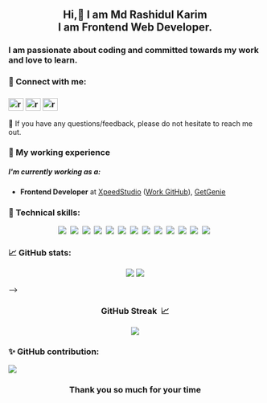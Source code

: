 <h2 align="center">Hi,👋 I am Md Rashidul Karim</br>I am Frontend Web Developer.</h2>

<!-- About me -->
<h3>I am passionate about coding and committed towards my work and love to learn.</h3>

<!-- My social media's -->
### 🤝 Connect with me:
<h3 align="left">
    <a href="https://www.linkedin.com/in/rashidul-karim" target="blank"><img align="center"
                                                                      alt="rashidul"
                                                                      height="25"
                                                                      src="https://cdn.jsdelivr.net/npm/simple-icons@3.0.1/icons/linkedin.svg"
                                                                      width="30"/></a>
    <a href="https://www.facebook.com/rkrashu/" target="blank"><img align="center"
                                                             alt="rashidul"
                                                             height="25"
                                                             src="https://cdn.jsdelivr.net/npm/simple-icons@3.0.1/icons/facebook.svg"
                                                             width="30"/></a>
    <a href="https://t.me/rkrashu" target="blank"><img align="center"
                                                                    alt="rashidul"
                                                                    height="25"
                                                                    src="https://cdn.jsdelivr.net/npm/simple-icons@3.0.1/icons/telegram.svg"
                                                                    width="30"/></a>
</h3>
<p>💬 If you have any questions/feedback, please do not hesitate to reach me out.</p>

### 🔨 My working experience
##### I'm currently working as a:
- <strong>Frontend Developer</strong> at <a href="https://xpeedstudio.com/">XpeedStudio</a> (<a href="https://github.com/rashidul-xs">Work GitHub</a>), <a href="https://getgenie.ai/">GetGenie</a>

### 🤹 Technical skills: 
<p align='center'>
  <img src='https://img.shields.io/badge/JavaScript-212121?style=for-the-badge&logo=javascript&logoColor=F7DF1E'>&nbsp;
  <img src='https://img.shields.io/badge/React-282d33?style=for-the-badge&logo=react&logoColor=61dafb'>&nbsp;
  <img src='https://img.shields.io/badge/NodeJS-026e00?style=for-the-badge&logo=javascript&logoColor=eaf5e9'>&nbsp;
  <img src='https://img.shields.io/badge/SASS-d75893?style=for-the-badge&logo=sass&logoColor=white'>&nbsp;
  <img src='https://img.shields.io/badge/HTML-E34F26?style=for-the-badge&logo=html5&logoColor=white'>&nbsp;
  <img src='https://img.shields.io/badge/CSS-1572B6?style=for-the-badge&logo=css3&logoColor=white'>&nbsp;
  <img src='https://img.shields.io/badge/TypeScript-007ACC?style=for-the-badge&logo=typescript&logoColor=white'>&nbsp;
  <img
    src='https://img.shields.io/badge/styled--components-CC6699?style=for-the-badge&logo=styled-components&logoColor=white'>&nbsp;
  <img src='https://img.shields.io/badge/Bootstrap-563D7C?style=for-the-badge&logo=bootstrap&logoColor=white'>&nbsp;
  <img src='https://img.shields.io/badge/Express-404D59?style=for-the-badge&logo=express&logoColor=white'>&nbsp;
  <img src='https://img.shields.io/badge/MongoDB-4EA94B?style=for-the-badge&logo=mongodb&logoColor=white'>&nbsp;
  <img src='https://img.shields.io/badge/Git-bf2c15?style=for-the-badge&logo=git&logoColor=white'>&nbsp;
  <img
    src='https://img.shields.io/badge/VSCode-0078D4?style=for-the-badge&logo=visual%20studio%20code&logoColor=white'>&nbsp;
</p>

### 📈 GitHub stats:
<p align='center'>
  <img src='https://github.com/rashidul-xs/github-stats-transparent/blob/output/generated/overview.svg'>
  <img src='https://github.com/rashidul-xs/github-stats-transparent/blob/output/generated/languages.svg'>
</p> -->

<h3 align='center'>GitHub Streak&nbsp;&nbsp;📈</h3>
<p align='center'>
  <img
    src='https://github-readme-streak-stats.herokuapp.com/?user=rashiudlkarim&hide_border=true&background=00000000&stroke=777777&sideNums=4488FF&currStreakNum=4488FF&ring=45CEA2&fire=4488FF&currStreakLabel=68C2F5&sideLabels=68C2F5&dates=54AF9C'>
</p>
 
### ✨ GitHub contribution:
<p><img src="https://github-readme-activity-graph.vercel.app/graph?username=rashidulkarim&bg_color=231f21&color=25b6b4&line=b13eaa&point=e6d1d1&area=true&hide_border=true"/></p>

<h3 align="center">Thank you so much for your time</h3>
